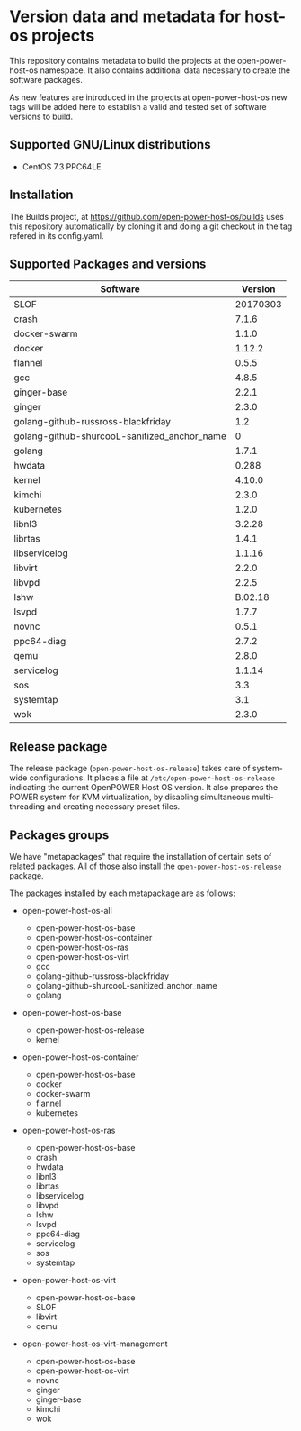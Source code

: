 # Version data and metadata for host-os projects #

This repository contains metadata to build the projects at the open-power-host-os
namespace.
It also contains additional data necessary to create the software packages.

As new features are introduced in the projects at open-power-host-os new tags will
be added here to establish a valid and tested set of software versions to build.

## Supported GNU/Linux distributions ##

* CentOS 7.3 PPC64LE

## Installation ##
The Builds project, at https://github.com/open-power-host-os/builds uses this
repository automatically by cloning it and doing a git checkout in the tag
refered in its config.yaml.

## Supported Packages and versions ##

<table>
  <thead>
    <th>Software</th>
    <th>Version</th>
  </thead>
  <tbody>
    <tr>
      <td>SLOF</td>
      <td>20170303</td>
    </tr>
    <tr>
      <td>crash</td>
      <td>7.1.6</td>
    </tr>
    <tr>
      <td>docker-swarm</td>
      <td>1.1.0</td>
    </tr>
    <tr>
      <td>docker</td>
      <td>1.12.2</td>
    </tr>
    <tr>
      <td>flannel</td>
      <td>0.5.5</td>
    </tr>
    <tr>
      <td>gcc</td>
      <td>4.8.5</td>
    </tr>
    <tr>
      <td>ginger-base</td>
      <td>2.2.1</td>
    </tr>
    <tr>
      <td>ginger</td>
      <td>2.3.0</td>
    </tr>
    <tr>
      <td>golang-github-russross-blackfriday</td>
      <td>1.2</td>
    </tr>
    <tr>
      <td>golang-github-shurcooL-sanitized_anchor_name</td>
      <td>0</td>
    </tr>
    <tr>
      <td>golang</td>
      <td>1.7.1</td>
    </tr>
    <tr>
      <td>hwdata</td>
      <td>0.288</td>
    </tr>
    <tr>
      <td>kernel</td>
      <td>4.10.0</td>
    </tr>
    <tr>
      <td>kimchi</td>
      <td>2.3.0</td>
    </tr>
    <tr>
      <td>kubernetes</td>
      <td>1.2.0</td>
    </tr>
    <tr>
      <td>libnl3</td>
      <td>3.2.28</td>
    </tr>
    <tr>
      <td>librtas</td>
      <td>1.4.1</td>
    </tr>
    <tr>
      <td>libservicelog</td>
      <td>1.1.16</td>
    </tr>
    <tr>
      <td>libvirt</td>
      <td>2.2.0</td>
    </tr>
    <tr>
      <td>libvpd</td>
      <td>2.2.5</td>
    </tr>
    <tr>
      <td>lshw</td>
      <td>B.02.18</td>
    </tr>
    <tr>
      <td>lsvpd</td>
      <td>1.7.7</td>
    </tr>
    <tr>
      <td>novnc</td>
      <td>0.5.1</td>
    </tr>
    <tr>
      <td>ppc64-diag</td>
      <td>2.7.2</td>
    </tr>
    <tr>
      <td>qemu</td>
      <td>2.8.0</td>
    </tr>
    <tr>
      <td>servicelog</td>
      <td>1.1.14</td>
    </tr>
    <tr>
      <td>sos</td>
      <td>3.3</td>
    </tr>
    <tr>
      <td>systemtap</td>
      <td>3.1</td>
    </tr>
    <tr>
      <td>wok</td>
      <td>2.3.0</td>
    </tr>
  </tbody>
</table>

## Release package

The release package (`open-power-host-os-release`) takes care
of system-wide configurations. It places a file at
`/etc/open-power-host-os-release` indicating the current
OpenPOWER Host OS version. It also prepares the POWER system
for KVM virtualization, by disabling simultaneous multi-threading
and creating necessary preset files.

## Packages groups

We have "metapackages" that require the installation of certain sets of
related packages. All of those also install the
[`open-power-host-os-release`](#release-package) package.

The packages installed by each metapackage are as follows:

- open-power-host-os-all
  - open-power-host-os-base
  - open-power-host-os-container
  - open-power-host-os-ras
  - open-power-host-os-virt
  - gcc
  - golang-github-russross-blackfriday
  - golang-github-shurcooL-sanitized_anchor_name
  - golang

- open-power-host-os-base
  - open-power-host-os-release
  - kernel

- open-power-host-os-container
  - open-power-host-os-base
  - docker
  - docker-swarm
  - flannel
  - kubernetes

- open-power-host-os-ras
  - open-power-host-os-base
  - crash
  - hwdata
  - libnl3
  - librtas
  - libservicelog
  - libvpd
  - lshw
  - lsvpd
  - ppc64-diag
  - servicelog
  - sos
  - systemtap

- open-power-host-os-virt
  - open-power-host-os-base
  - SLOF
  - libvirt
  - qemu

- open-power-host-os-virt-management
  - open-power-host-os-base
  - open-power-host-os-virt
  - novnc
  - ginger
  - ginger-base
  - kimchi
  - wok 
